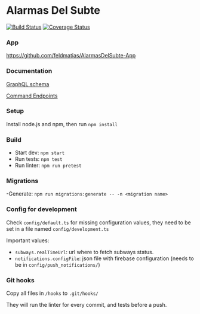 # Alarmas Del Subte


[![Build Status](https://travis-ci.org/feldmatias/AlarmasDelSubte.svg?branch=master)](https://travis-ci.org/feldmatias/AlarmasDelSubte)
[![Coverage Status](https://coveralls.io/repos/github/feldmatias/AlarmasDelSubte/badge.svg?branch=master&a=2)](https://coveralls.io/github/feldmatias/AlarmasDelSubte?branch=master)

### App
https://github.com/feldmatias/AlarmasDelSubte-App

### Documentation
[GraphQL schema](src/graphql/schema.graphql)

[Command Endpoints](src/commands/routes.ts)

### Setup
Install node.js and npm, then run `npm install`

### Build
- Start dev: `npm start`
- Run tests: `npm test`
- Run linter: `npm run pretest`

### Migrations
-Generate: `npm run migrations:generate -- -n <migration name>`

### Config for development
Check `config/default.ts` for missing configuration values, they need to be set in a file named `config/development.ts`

Important values:
- `subways.realTimeUrl`: url where to fetch subways status.
- `notifications.configFile`: json file with firebase configuration (needs to be in `config/push_notifications/`)

### Git hooks
Copy all files in `/hooks` to `.git/hooks/`

They will run the linter for every commit, and tests before a push.
